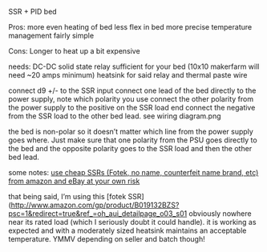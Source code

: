 SSR + PID bed

Pros: 
more even heating of bed
less flex in bed
more precise temperature management
fairly simple

Cons:
Longer to heat up
a bit expensive

needs:
DC-DC solid state relay sufficient for your bed (10x10 makerfarm will need ~20 amps minimum)
heatsink for said relay and thermal paste
wire

connect d9 +/- to the SSR input
connect one lead of the bed directly to the power supply, note which polarity you use
connect the other polarity from the power supply to the positive on the SSR load end
connect the negative from the SSR load to the other bed lead. 
see wiring diagram.png

the bed is non-polar so it doesn’t matter which line from the power supply goes where. Just make sure that one polarity from the PSU goes directly to the bed and the opposite polarity goes to the SSR load and then the other bed lead.

some notes: [use cheap SSRs (Fotek, no name, counterfeit name brand, etc) from amazon and eBay at your own risk](http://canada.ul.com/safetyalerts/ul-warns-of-solid-state-relay-with-counterfeit-ul-recognition-mark-release-13pn-52/)

that being said, I’m using this [fotek SSR](http://www.amazon.com/gp/product/B019132BZS?psc=1&redirect=true&ref_=oh_aui_detailpage_o03_s01 obviously nowhere near its rated load (which I seriously doubt it could handle). it is working as expected and with a moderately sized heatsink maintains an acceptable temperature. YMMV depending on seller and batch though!
